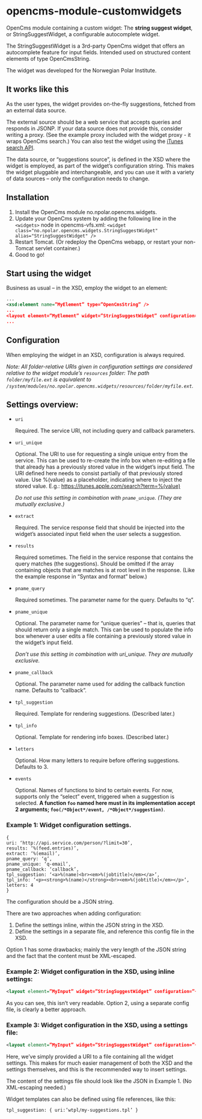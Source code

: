 # opencms-module-customwidgets

OpenCms module containing a custom widget: The **string suggest widget**, or StringSuggestWidget, a configurable autocomplete widget.

The StringSuggestWidget is a 3rd-party OpenCms widget that offers an autocomplete feature for input fields. Intended used on structured content elements of type OpenCmsString.

The widget was developed for the Norwegian Polar Institute.

## It works like this

As the user types, the widget provides on-the-fly suggestions, fetched from an external data source.

The external source should be a web service that accepts queries and responds in JSONP. If your data source does not provide this, consider writing a proxy. (See the example proxy included with the widget proxy - it wraps OpenCms search.) You can also test the widget using the [iTunes search API](https://itunes.apple.com/search?term=metallica).

The data source, or “suggestions source”, is defined in the XSD where the widget is employed, as part of the widget’s configuration string. This makes the widget pluggable and interchangeable, and you can use it with a variety of data sources – only the configuration needs to change.

## Installation

1. Install the OpenCms module no.npolar.opencms.widgets.
2. Update your OpenCms system by adding the following line in the `<widgets>` node in opencms-vfs.xml:
`<widget class="no.npolar.opencms.widgets.StringSuggestWidget" alias="StringSuggestWidget" />`
3. Restart Tomcat. (Or redeploy the OpenCms webapp, or restart your non-Tomcat servlet container.)
4. Good to go!

## Start using the widget

Business as usual – in the XSD, employ the widget to an element:

```xml
...
<xsd:element name=”MyElement” type=”OpenCmsString” />
...
<layout element=”MyElement” widget=”StringSuggestWidget” configuration=”...” />
...
```

## Configuration

When employing the widget in an XSD, configuration is always required.

*Note: All folder-relative URIs given in configuration settings are considered relative to the widget module’s `resources` folder: The path `folder/myfile.ext` is equivalent to `/system/modules/no.npolar.opencms.widgets/resources/folder/myfile.ext`.*

## Settings overview:

- `uri`

  Required. The service URI, not including query and callback parameters.
  
- `uri_unique`

  Optional. The URI to use for requesting a single unique entry from the service. This can be used to re-create the info box when re-editing a file that already has a previously stored value in the widget’s input field. The URI defined here needs to consist partially of that previously stored value. Use %(value) as a placeholder, indicating where to inject the stored value. E.g.: https://itunes.apple.com/search?term=%(value)
  
  *Do not use this setting in combination with `pname_unique`. (They are mutually exclusive.)*

- `extract`

  Required. The service response field that should be injected into the widget’s associated input field when the user selects a suggestion.
  
- `results`

  Required sometimes. The field in the service response that contains the query matches (the suggestions). Should be omitted if the array containing objects that are matches is at root level in the response. (Like the example response in “Syntax and format” below.)
  
- `pname_query`

  Required sometimes. The parameter name for the query. Defaults to “q”.
  
- `pname_unique`

  Optional. The parameter name for “unique queries” – that is, queries that should return only a single match. This can be used to populate the info box whenever a user edits a file containing a previously stored value in the widget’s input field. 
  
  *Don’t use this setting in combination with uri_unique. They are mutually exclusive.*
  
- `pname_callback`

  Optional. The parameter name used for adding the callback function name. Defaults to “callback”.
  
- `tpl_suggestion`

  Required. Template for rendering suggestions. (Described later.)
  
- `tpl_info`

  Optional. Template for rendering info boxes. (Described later.)
  
- `letters`

  Optional. How many letters to require before offering suggestions. Defaults to 3. 
  
- `events`

  Optional. Names of functions to bind to certain events. For now, supports only the “select” event, triggered when a suggestion is selected. **A function `foo` named here must in its implementation accept 2 arguments; `foo(/*Object*/event, /*Object*/suggestion)`**.

### Example 1: Widget configuration settings.
```
{
uri: ‘http://api.service.com/person/?limit=30’,
results: ‘%(feed.entries)’,
extract: ‘%(email)’,
pname_query: ‘q’,
pname_unique: ‘q-email’,
pname_callback: ‘callback’,
tpl_suggestion: ‘<a>%(name)<br><em>%(jobtitle)</em></a>’,
tpl_info: ‘<p><strong>%(name)</strong><br><em>%(jobtitle)</em></p>’,
letters: 4
}
```

The configuration should be a JSON string. 

There are two approaches when adding configuration:

1.	Define the settings inline, within the JSON string in the XSD.
2.	Define the settings in a separate file, and reference this config file in the XSD.

Option 1 has some drawbacks; mainly the very length of the JSON string and the fact that the content must be XML-escaped.

### Example 2: Widget configuration in the XSD, using inline settings:
```xml
<layout element=”MyInput” widget=”StringSuggestWidget” configuration=”{ uri:‘http://api.service.com/person/?limit=30’,results:‘%(feed.entries)’,extract:‘%(email)’,tpl_suggestion:‘&lt;a&gt;%(name)&lt;br&gt;&lt;em&gt;%(jobtitle) &lt;/em&gt;&lt;/a&gt;’}” />
```

As you can see, this isn’t very readable. Option 2, using a separate config file, is clearly a better approach. 

### Example 3: Widget configuration in the XSD, using a settings file:

```xml
<layout element=”MyInput” widget=”StringSuggestWidget” configuration=”{conf_uri:‘conf/my-settings.conf’}” />
```

Here, we’ve simply provided a URI to a file containing all the widget settings. This makes for much easier management of both the XSD and the settings themselves, and this is the recommended way to insert settings.

The content of the settings file should look like the JSON in Example 1. (No XML-escaping needed.) 

Widget templates can also be defined using file references, like this:
```
tpl_suggestion: { uri:’wtpl/my-suggestions.tpl’ }
```
